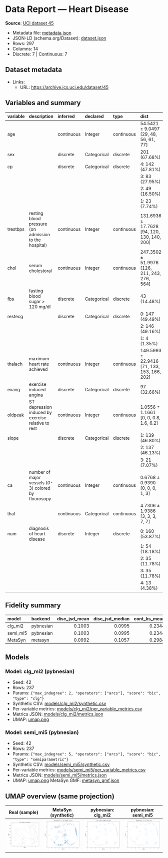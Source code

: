 # Data Report — Heart Disease

**Source**: [UCI dataset 45](https://archive.ics.uci.edu/dataset/45)

- Metadata file: [metadata.json](metadata.json)
- JSON-LD (schema.org/Dataset): [dataset.json](dataset.json)
- Rows: 297
- Columns: 14
- Discrete: 7  |  Continuous: 7

## Dataset metadata

- Links:
  - URL: https://archive.ics.uci.edu/dataset/45
## Variables and summary

| variable   | description                                           | inferred   | declared    | type       | dist                                         |
|:-----------|:------------------------------------------------------|:-----------|:------------|:-----------|:---------------------------------------------|
| age        |                                                       | continuous | Integer     | continuous | 54.5421 ± 9.0497 [29, 48, 56, 61, 77]        |
| sex        |                                                       | discrete   | Categorical | discrete   | 201 (67.68%)                                 |
| cp         |                                                       | discrete   | Categorical | discrete   | 4: 142 (47.81%)                              |
|            |                                                       |            |             |            | 3: 83 (27.95%)                               |
|            |                                                       |            |             |            | 2: 49 (16.50%)                               |
|            |                                                       |            |             |            | 1: 23 (7.74%)                                |
| trestbps   | resting blood pressure (on admission to the hospital) | continuous | Integer     | continuous | 131.6936 ± 17.7628 [94, 120, 130, 140, 200]  |
| chol       | serum cholestoral                                     | continuous | Integer     | continuous | 247.3502 ± 51.9976 [126, 211, 243, 276, 564] |
| fbs        | fasting blood sugar > 120 mg/dl                       | discrete   | Categorical | discrete   | 43 (14.48%)                                  |
| restecg    |                                                       | discrete   | Categorical | discrete   | 0: 147 (49.49%)                              |
|            |                                                       |            |             |            | 2: 146 (49.16%)                              |
|            |                                                       |            |             |            | 1: 4 (1.35%)                                 |
| thalach    | maximum heart rate achieved                           | continuous | Integer     | continuous | 149.5993 ± 22.9416 [71, 133, 153, 166, 202]  |
| exang      | exercise induced angina                               | discrete   | Categorical | discrete   | 97 (32.66%)                                  |
| oldpeak    | ST depression induced by exercise relative to rest    | continuous | Integer     | continuous | 1.0556 ± 1.1661 [0, 0, 0.8, 1.6, 6.2]        |
| slope      |                                                       | discrete   | Categorical | discrete   | 1: 139 (46.80%)                              |
|            |                                                       |            |             |            | 2: 137 (46.13%)                              |
|            |                                                       |            |             |            | 3: 21 (7.07%)                                |
| ca         | number of major vessels (0-3) colored by flourosopy   | continuous | Integer     | continuous | 0.6768 ± 0.9390 [0, 0, 0, 1, 3]              |
| thal       |                                                       | continuous | Categorical | continuous | 4.7306 ± 1.9386 [3, 3, 3, 7, 7]              |
| num        | diagnosis of heart disease                            | discrete   | Integer     | discrete   | 0: 160 (53.87%)                              |
|            |                                                       |            |             |            | 1: 54 (18.18%)                               |
|            |                                                       |            |             |            | 2: 35 (11.78%)                               |
|            |                                                       |            |             |            | 3: 35 (11.78%)                               |
|            |                                                       |            |             |            | 4: 13 (4.38%)                                |

## Fidelity summary

| model    | backend   |   disc_jsd_mean |   disc_jsd_median |   cont_ks_mean |   cont_w1_mean |
|:---------|:----------|----------------:|------------------:|---------------:|---------------:|
| clg_mi2  | pybnesian |          0.1003 |            0.0995 |         0.2344 |         4.4109 |
| semi_mi5 | pybnesian |          0.1003 |            0.0995 |         0.2344 |         4.4109 |
| MetaSyn  | metasyn   |          0.0992 |            0.1057 |         0.2984 |         3.0403 |

## Models

### Model: clg_mi2 (pybnesian)

- Seed: 42
- Rows: 237
- Params: `{"max_indegree": 2, "operators": ["arcs"], "score": "bic", "type": "clg"}`
- Synthetic CSV: [models/clg_mi2/synthetic.csv](models/clg_mi2/synthetic.csv)
- Per-variable metrics: [models/clg_mi2/per_variable_metrics.csv](models/clg_mi2/per_variable_metrics.csv)
- Metrics JSON: [models/clg_mi2/metrics.json](models/clg_mi2/metrics.json)
- UMAP: [umap.png](models/clg_mi2/umap.png)
### Model: semi_mi5 (pybnesian)

- Seed: 42
- Rows: 237
- Params: `{"max_indegree": 5, "operators": ["arcs"], "score": "bic", "type": "semiparametric"}`
- Synthetic CSV: [models/semi_mi5/synthetic.csv](models/semi_mi5/synthetic.csv)
- Per-variable metrics: [models/semi_mi5/per_variable_metrics.csv](models/semi_mi5/per_variable_metrics.csv)
- Metrics JSON: [models/semi_mi5/metrics.json](models/semi_mi5/metrics.json)
- UMAP: [umap.png](models/semi_mi5/umap.png)
MetaSyn GMF: [metasyn_gmf.json](metasyn_gmf.json)

## UMAP overview (same projection)

| Real (sample) | MetaSyn (synthetic) | pybnesian: clg_mi2 | pybnesian: semi_mi5 |
| --- | --- | --- | --- |
| <img src='umap_real.png' width='280'/> | <img src='umap_metasyn.png' width='280'/> | <img src='models/clg_mi2/umap.png' width='280'/> | <img src='models/semi_mi5/umap.png' width='280'/> |

